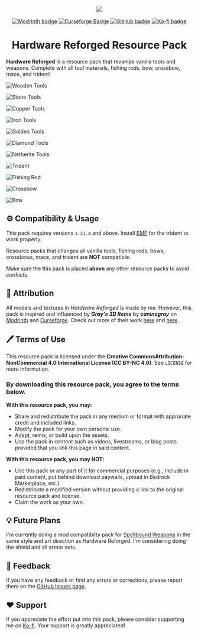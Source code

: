 <p align="center">
<img src="pack.png"></a>
<br>
<br>
<a href=https://modrinth.com/resourcepack/hardware-reforged><img alt="Modrinth badge" src="https://img.shields.io/badge/Modrinth-%2300AF5C?style=flat&logo=modrinth&logoColor=white"></a>
<a href=https://www.curseforge.com/minecraft/texture-packs/hardware-reforged><img alt="Curseforge Badge" src="https://img.shields.io/badge/Curseforge-%23F16436?logo=curseforge&logoColor=white"></a>
<a href=https://github.com/mult1v4c/Hardware-Reforged><img alt="GitHub badge" src="https://img.shields.io/badge/GitHub-%23181717?style=flat&logo=github&logoColor=white"></a>
<a href=https://www.ko-fi.com/mult1v4c><img alt="Ko-fi badge" src="https://img.shields.io/badge/Send%20support!-white?style=flat&logo=ko-fi&logoColor=%23FF6433"></a>
</p>
<h1 align="center">Hardware Reforged Resource Pack</h1>

**Hardware Reforged** is a resource pack that revamps vanilla tools and weapons. Complete with all tool materials, fishing rods, bow, crossbow, mace, and trident!

![Wooden Tools](preview/Wood.png)

![Stone Tools](preview/Stone.png)

![Copper Tools](preview/Copper.png)

![Iron Tools](preview/Iron.png)

![Golden Tools](preview/Gold.png)

![Diamond Tools](preview/Diamond.png)

![Netherite Tools](preview/Netherite.png)

![Trident](preview/Trident.png)

![Fishing Rod](preview/Fishing_Rod.png)

![Crossbow](preview/Crossbow.png)

![Bow](preview/Bow.png)

## ⚙️ Compatibility & Usage
This pack requires versions `1.21.4` and above. Install [EMF](https://modrinth.com/mod/entity-model-features) for the trident to work properly.

Resource packs that changes all vanilla tools, fishing rods, bows, crossbows, mace, and trident are **NOT** compatible.

Make sure the this pack is placed **above** any other resource packs to avoid conflicts.

## 📝 Attribution

All models and textures in *Hardware Reforged* is made by me. However, this pack is inspired and influenced by ***Gray's 3D Items*** by ***caninegray*** on [Modrinth](https://modrinth.com/resourcepack/grays-3d-items) and [Curseforge](https://www.curseforge.com/minecraft/texture-packs/grays-3d-items). Check out more of their work [here](https://modrinth.com/user/CanineGray) and [here](https://www.curseforge.com/members/caninegray/projects).

## 🖊️ Terms of Use

This resource pack is licensed under the **Creative CommonsAttribution-NonCommercial 4.0 International License (CC BY-NC 4.0)**. See `LICENSE` for more information.

### By downloading this resource pack, you agree to the terms below.

**With this resource pack, you may:**

- Share and redistribute the pack in any medium or format with approriate credit and included links.
- Modify the pack for your own personal use.
- Adapt, remix, or build upon the assets.
- Use the pack in content such as videos, livestreams, or blog posts provided that you link this page in said content.

**With this resource pack, you may NOT:**

- Use this pack or any part of it for commercial purposes (e.g., include in paid content, put behind download paywalls, upload in Bedrock Marketplace, etc.).
- Redistribute a modified version without providing a link to the original resource pack and license.
- Claim the work as your own.

## 💡 Future Plans

I'm currently doing a mod compatibilty pack for [Spellbound Weapons](https://modrinth.com/datapack/spellbound-weapons) in the same style and art direction as Hardware Reforged. I'm considering doing the shield and all armor sets.

## 👋 Feedback
If you have any feedback or find any errors or corrections, please report them on the [GitHub Issues page](https://github.com/mult1v4c/Hardware-Reforged/issues).

## ❤️ Support
If you appreciate the effort put into this pack, please consider supporting me on [Ko-fi](https://ko-fi.com/mult1v4c). Your support is greatly appreciated!